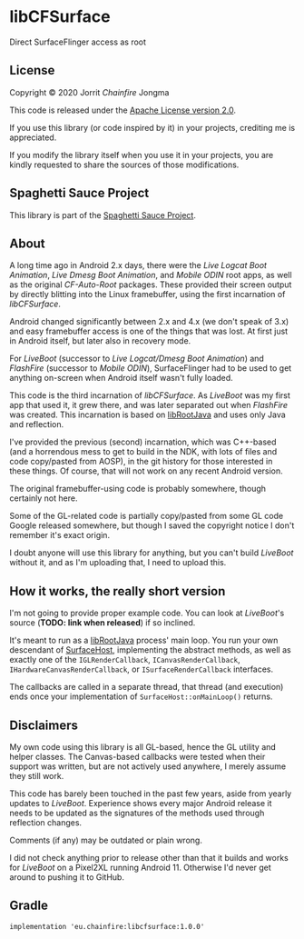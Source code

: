 # libCFSurface

Direct SurfaceFlinger access as root

## License

Copyright &copy; 2020 Jorrit *Chainfire* Jongma

This code is released under the [Apache License version 2.0](https://www.apache.org/licenses/LICENSE-2.0).

If you use this library (or code inspired by it) in your projects,
crediting me is appreciated.

If you modify the library itself when you use it in your projects,
you are kindly requested to share the sources of those modifications.

## Spaghetti Sauce Project

This library is part of the [Spaghetti Sauce Project](https://github.com/Chainfire/spaghetti_sauce_project).

## About

A long time ago in Android 2.x days, there were the *Live Logcat Boot Animation*,
*Live Dmesg Boot Animation*, and *Mobile ODIN* root apps, as well as the
original *CF-Auto-Root* packages. These provided their screen output by
directly blitting into the Linux framebuffer, using the first incarnation
of *libCFSurface*.

Android changed significantly between 2.x and 4.x (we don't speak of 3.x)
and easy framebuffer access is one of the things that was lost. At first
just in Android itself, but later also in recovery mode.

For *LiveBoot* (successor to *Live Logcat/Dmesg Boot Animation*) and
*FlashFire* (successor to *Mobile ODIN*), SurfaceFlinger had to be
used to get anything on-screen when Android itself wasn't fully loaded.

This code is the third incarnation of *libCFSurface*. As *LiveBoot* was
my first app that used it, it grew there, and was later separated out
when *FlashFire* was created. This incarnation is based on
[libRootJava](https://github.com/Chainfire/librootjava) and uses only
Java and reflection.

I've provided the previous (second) incarnation, which was C++-based
(and a horrendous mess to get to build in the NDK, with lots of files
and code copy/pasted from AOSP), in the git history for those interested
in these things. Of course, that will not work on any recent Android
version.

The original framebuffer-using code is probably somewhere, though
certainly not here.

Some of the GL-related code is partially copy/pasted from some GL
code Google released somewhere, but though I saved the copyright
notice I don't remember it's exact origin.

I doubt anyone will use this library for anything, but you can't
build *LiveBoot* without it, and as I'm uploading that, I need to
upload this.

## How it works, the really short version

I'm not going to provide proper example code. You can look at
*LiveBoot*'s source (**TODO: link when released**) if so inclined.

It's meant to run as a
[libRootJava](https://github.com/Chainfire/librootjava) process' main
loop. You run your own descendant of [SurfaceHost](libcfsurface/src/main/java/eu/chainfire/libcfsurface/SurfaceHost.java),
implementing the abstract methods, as well as exactly one of the
`IGLRenderCallback`, `ICanvasRenderCallback`, `IHardwareCanvasRenderCallback`,
or `ISurfaceRenderCallback` interfaces.

The callbacks are called in a separate thread, that thread (and execution)
ends once your implementation of `SurfaceHost::onMainLoop()` returns.

## Disclaimers

My own code using this library is all GL-based, hence the GL utility
and helper classes. The Canvas-based callbacks were tested when their
support was written, but are not actively used anywhere, I merely
assume they still work.

This code has barely been touched in the past few years, aside from
yearly updates to *LiveBoot*. Experience shows every major Android
release it needs to be updated as the signatures of the methods used
through reflection changes.

Comments (if any) may be outdated or plain wrong.

I did not check anything prior to release other than that it builds and
works for *LiveBoot* on a Pixel2XL running Android 11. Otherwise I'd
never get around to pushing it to GitHub.

## Gradle

```
implementation 'eu.chainfire:libcfsurface:1.0.0'
```
